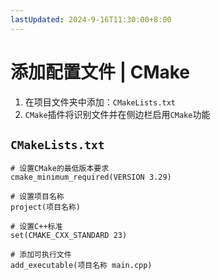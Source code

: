 ```yaml
---
lastUpdated: 2024-9-16T11:30:00+8:00
---
```


# 添加配置文件 | CMake

1. 在项目文件夹中添加：```CMakeLists.txt```
2. ```CMake```插件将识别文件并在侧边栏启用```CMake```功能

## ```CMakeLists.txt```

```cmake{5,11}
# 设置CMake的最低版本要求
cmake_minimum_required(VERSION 3.29)

# 设置项目名称
project(项目名称)

# 设置C++标准
set(CMAKE_CXX_STANDARD 23)

# 添加可执行文件
add_executable(项目名称 main.cpp)
```